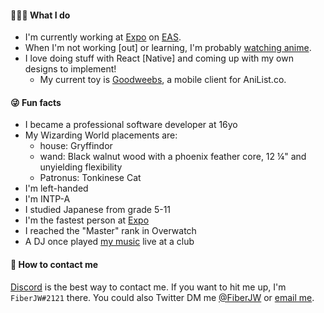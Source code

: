 #### 👨🏾‍💻 What I do

- I'm currently working at [Expo](https://expo.io) on [EAS](https://expo.io/eas).
- When I'm not working [out] or learning, I'm probably [watching anime](https://anilist.co/user/fiberjw/).
- I love doing stuff with React [Native] and coming up with my own designs to implement!
  - My current toy is [Goodweebs](https://github.com/fiberjw/goodweebs), a mobile client for AniList.co.

#### 😜 Fun facts

- I became a professional software developer at 16yo
- My Wizarding World placements are:
  - house: Gryffindor
  - wand: Black walnut wood with a phoenix feather core, 12 ¼" and unyielding flexibility
  - Patronus: Tonkinese Cat
- I'm left-handed
- I'm INTP-A
- I studied Japanese from grade 5-11
- I'm the fastest person at [Expo](https://twitter.com/expo)
- I reached the "Master" rank in Overwatch
- A DJ once played [my music](https://soundcloud.com/phuturecollective/datwheat-pebbles) live at a club


#### 📱 How to contact me

[Discord](https://discord.com) is the best way to contact me. If you want to hit me up, I'm `FiberJW#2121` there. You could also Twitter DM me [@FiberJW](https://twitter.com/FiberJW) or [email me](mailto:juwan@fiberjw.com).
